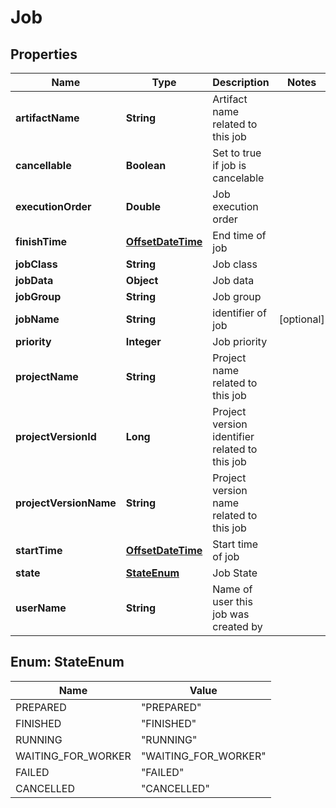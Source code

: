 
# Job

## Properties
Name | Type | Description | Notes
------------ | ------------- | ------------- | -------------
**artifactName** | **String** | Artifact name related to this job | 
**cancellable** | **Boolean** | Set to true if job is cancelable | 
**executionOrder** | **Double** | Job execution order | 
**finishTime** | [**OffsetDateTime**](OffsetDateTime.md) | End time of job | 
**jobClass** | **String** | Job class | 
**jobData** | **Object** | Job data | 
**jobGroup** | **String** | Job group | 
**jobName** | **String** | identifier of job |  [optional]
**priority** | **Integer** | Job priority | 
**projectName** | **String** | Project name related to this job | 
**projectVersionId** | **Long** | Project version identifier related to this job | 
**projectVersionName** | **String** | Project version name related to this job | 
**startTime** | [**OffsetDateTime**](OffsetDateTime.md) | Start time of job | 
**state** | [**StateEnum**](#StateEnum) | Job State | 
**userName** | **String** | Name of user this job was created by | 


<a name="StateEnum"></a>
## Enum: StateEnum
Name | Value
---- | -----
PREPARED | &quot;PREPARED&quot;
FINISHED | &quot;FINISHED&quot;
RUNNING | &quot;RUNNING&quot;
WAITING_FOR_WORKER | &quot;WAITING_FOR_WORKER&quot;
FAILED | &quot;FAILED&quot;
CANCELLED | &quot;CANCELLED&quot;



